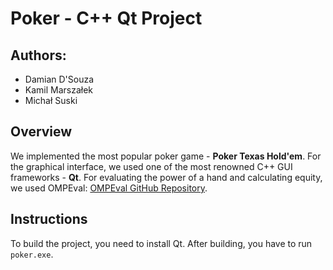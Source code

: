 # Poker - C++ Qt Project

## Authors: 
* Damian D'Souza
* Kamil Marszałek
* Michał Suski

## Overview
We implemented the most popular poker game - **Poker Texas Hold'em**. For the graphical interface, we used one of the most renowned C++ GUI frameworks - **Qt**. For evaluating the power of a hand and calculating equity, we used OMPEval: [OMPEval GitHub Repository](https://github.com/zekyll/OMPEval).

## Instructions
To build the project, you need to install Qt. After building, you have to run `poker.exe`.
